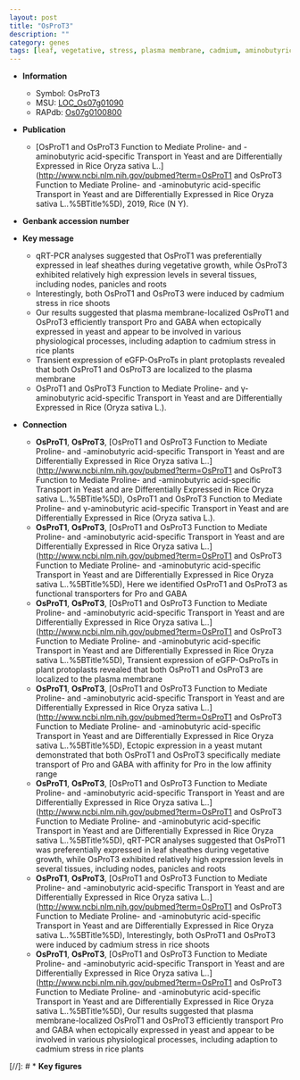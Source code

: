 ```yaml
---
layout: post
title: "OsProT3"
description: ""
category: genes
tags: [leaf, vegetative, stress, plasma membrane, cadmium, aminobutyric acid]
---
```


* **Information**  
    + Symbol: OsProT3  
    + MSU: [LOC_Os07g01090](http://rice.uga.edu/cgi-bin/ORF_infopage.cgi?orf=LOC_Os07g01090)  
    + RAPdb: [Os07g0100800](https://rapdb.dna.affrc.go.jp/locus/?name=Os07g0100800)  

* **Publication**  
    + [OsProT1 and OsProT3 Function to Mediate Proline- and <a6><c3>-aminobutyric acid-specific Transport in Yeast and are Differentially Expressed in Rice Oryza sativa L..](http://www.ncbi.nlm.nih.gov/pubmed?term=OsProT1 and OsProT3 Function to Mediate Proline- and <a6><c3>-aminobutyric acid-specific Transport in Yeast and are Differentially Expressed in Rice Oryza sativa L..%5BTitle%5D), 2019, Rice (N Y).

* **Genbank accession number**  

* **Key message**  
    + qRT-PCR analyses suggested that OsProT1 was preferentially expressed in leaf sheathes during vegetative growth, while OsProT3 exhibited relatively high expression levels in several tissues, including nodes, panicles and roots
    + Interestingly, both OsProT1 and OsProT3 were induced by cadmium stress in rice shoots
    + Our results suggested that plasma membrane-localized OsProT1 and OsProT3 efficiently transport Pro and GABA when ectopically expressed in yeast and appear to be involved in various physiological processes, including adaption to cadmium stress in rice plants
    + Transient expression of eGFP-OsProTs in plant protoplasts revealed that both OsProT1 and OsProT3 are localized to the plasma membrane
    + OsProT1 and OsProT3 Function to Mediate Proline- and γ-aminobutyric acid-specific Transport in Yeast and are Differentially Expressed in Rice (Oryza sativa L.).

* **Connection**  
    + __OsProT1__, __OsProT3__, [OsProT1 and OsProT3 Function to Mediate Proline- and <a6><c3>-aminobutyric acid-specific Transport in Yeast and are Differentially Expressed in Rice Oryza sativa L..](http://www.ncbi.nlm.nih.gov/pubmed?term=OsProT1 and OsProT3 Function to Mediate Proline- and <a6><c3>-aminobutyric acid-specific Transport in Yeast and are Differentially Expressed in Rice Oryza sativa L..%5BTitle%5D), OsProT1 and OsProT3 Function to Mediate Proline- and γ-aminobutyric acid-specific Transport in Yeast and are Differentially Expressed in Rice (Oryza sativa L.).
    + __OsProT1__, __OsProT3__, [OsProT1 and OsProT3 Function to Mediate Proline- and <a6><c3>-aminobutyric acid-specific Transport in Yeast and are Differentially Expressed in Rice Oryza sativa L..](http://www.ncbi.nlm.nih.gov/pubmed?term=OsProT1 and OsProT3 Function to Mediate Proline- and <a6><c3>-aminobutyric acid-specific Transport in Yeast and are Differentially Expressed in Rice Oryza sativa L..%5BTitle%5D), Here we identified OsProT1 and OsProT3 as functional transporters for Pro and GABA
    + __OsProT1__, __OsProT3__, [OsProT1 and OsProT3 Function to Mediate Proline- and <a6><c3>-aminobutyric acid-specific Transport in Yeast and are Differentially Expressed in Rice Oryza sativa L..](http://www.ncbi.nlm.nih.gov/pubmed?term=OsProT1 and OsProT3 Function to Mediate Proline- and <a6><c3>-aminobutyric acid-specific Transport in Yeast and are Differentially Expressed in Rice Oryza sativa L..%5BTitle%5D),  Transient expression of eGFP-OsProTs in plant protoplasts revealed that both OsProT1 and OsProT3 are localized to the plasma membrane
    + __OsProT1__, __OsProT3__, [OsProT1 and OsProT3 Function to Mediate Proline- and <a6><c3>-aminobutyric acid-specific Transport in Yeast and are Differentially Expressed in Rice Oryza sativa L..](http://www.ncbi.nlm.nih.gov/pubmed?term=OsProT1 and OsProT3 Function to Mediate Proline- and <a6><c3>-aminobutyric acid-specific Transport in Yeast and are Differentially Expressed in Rice Oryza sativa L..%5BTitle%5D),  Ectopic expression in a yeast mutant demonstrated that both OsProT1 and OsProT3 specifically mediate transport of Pro and GABA with affinity for Pro in the low affinity range
    + __OsProT1__, __OsProT3__, [OsProT1 and OsProT3 Function to Mediate Proline- and <a6><c3>-aminobutyric acid-specific Transport in Yeast and are Differentially Expressed in Rice Oryza sativa L..](http://www.ncbi.nlm.nih.gov/pubmed?term=OsProT1 and OsProT3 Function to Mediate Proline- and <a6><c3>-aminobutyric acid-specific Transport in Yeast and are Differentially Expressed in Rice Oryza sativa L..%5BTitle%5D),  qRT-PCR analyses suggested that OsProT1 was preferentially expressed in leaf sheathes during vegetative growth, while OsProT3 exhibited relatively high expression levels in several tissues, including nodes, panicles and roots
    + __OsProT1__, __OsProT3__, [OsProT1 and OsProT3 Function to Mediate Proline- and <a6><c3>-aminobutyric acid-specific Transport in Yeast and are Differentially Expressed in Rice Oryza sativa L..](http://www.ncbi.nlm.nih.gov/pubmed?term=OsProT1 and OsProT3 Function to Mediate Proline- and <a6><c3>-aminobutyric acid-specific Transport in Yeast and are Differentially Expressed in Rice Oryza sativa L..%5BTitle%5D),  Interestingly, both OsProT1 and OsProT3 were induced by cadmium stress in rice shoots
    + __OsProT1__, __OsProT3__, [OsProT1 and OsProT3 Function to Mediate Proline- and <a6><c3>-aminobutyric acid-specific Transport in Yeast and are Differentially Expressed in Rice Oryza sativa L..](http://www.ncbi.nlm.nih.gov/pubmed?term=OsProT1 and OsProT3 Function to Mediate Proline- and <a6><c3>-aminobutyric acid-specific Transport in Yeast and are Differentially Expressed in Rice Oryza sativa L..%5BTitle%5D), Our results suggested that plasma membrane-localized OsProT1 and OsProT3 efficiently transport Pro and GABA when ectopically expressed in yeast and appear to be involved in various physiological processes, including adaption to cadmium stress in rice plants

[//]: # * **Key figures**  


